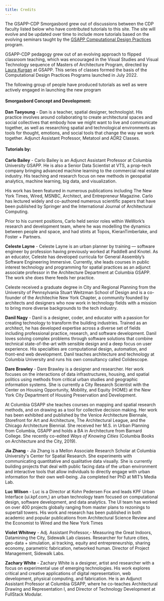 ```yaml
---
title: Credits
---
```


The GSAPP-CDP Smorgasbord grew out of discussions between the CDP faculty listed below who have contributed tutorials to this site. The site will evolve and be updated over time to include more tutorials based on the evolving seminars taught by the [GSAPP Computational Design Practices](https://www.arch.columbia.edu/programs/15-m-s-computational-design-practices) program.

GSAPP-CDP pedagogy grew out of an evolving approach to flipped classroom teaching, which was encouraged in the Visual Studies and Visual Technology sequence of Masters of Architecture Program, directed by [Laura Kurgan](https://www.arch.columbia.edu/faculty/195-laura-kurgan) at GSAPP. This series of classes formed the basis of the Computational Design Practices Programs launched in July 2022. 

The following group of people have produced tutorials as well as were actively engaged in launching the new program

#### Smorgasbord Concept and Development: 

**Dan Taeyoung** - Dan is a teacher, spatial designer, technologist. His practice involves around collaborating to create architectural spaces and social collectives that embody how we might want to live and communicate together, as well as researching spatial and technological environments as tools for thought, emotions, and social tools that change the way we work together. Adjunct Assistant Professor, Metatool and ADR2 Classes. 

#### Tutorials by:

**Carlo Bailey** - Carlo Bailey is an Adjunct Assistant Professor at Columbia University GSAPP. He is also a Senior Data Scientist at VTS, a prop-tech company bringing advanced machine learning to the commercial real estate industry. His teaching and research focus on new methods in geospatial analytics, machine learning, big data, and visualization.

His work has been featured in numerous publications including The New York Times, Wired, MSNBC, Architect, and Entrepreneur Magazine. Carlo has lectured widely and co-authored numerous scientific papers that have been published by Springer and the International Journal of Architectural Computing.

Prior to his current positions, Carlo held senior roles within WeWork’s research and development team, where he was modelling the dynamics between people and space, and had stints at Topos, KieranTimberlake, and Foster + Partners.

**Celeste Layne** - Celeste Layne is an urban planner by training — software engineer by profession having previously worked at Paddle8 and Knotel. As an educator, Celeste has developed curricula for General Assembly’s Software Engineering Immersive. Currently, she leads courses in public interest technology and programming for spatial practices as an adjunct associate professor in the Architecture Department at Columbia GSAPP. The work she does there feeds her practice. 

Celeste received a graduate degree in City and Regional Planning from the University of Pennsylvania Stuart Weitzman School of Design and is a co-founder of the Architechie New York Chapter, a community founded by architects and designers who now work in technology fields with a mission to bring more diverse backgrounds to the tech industry.

**Danil Nagy** - Danil is a designer, coder, and educator with a passion for creating technology to transform the building industries. Trained as an architect, he has developed expertise across a diverse set of fields including professional practice, research, and software development. Danil loves solving complex problems through software solutions that combine technical state-of-the-art with sensible design and a deep focus on user experience. His specialties are computational design, automation, and front-end web development. Danil teaches architecture and technology at Columbia University and runs his own consultancy called Colidescope.

**Dare Brawley** - Dare Brawley is a designer and researcher. Her work focuses on the interactions of data infrastructures, housing, and spatial politics using methods from critical urban studies and geographic information systems. 
She is currently a City Research Scientist with the Center on Housing Opportunity, Mobility, and Equity (HOME) at the New York City Department of Housing Preservation and Development.

At Columbia GSAPP she teaches courses on mapping and spatial research methods, and on drawing as a tool for collective decision making.
Her work has been exhibited and published by the Venice Architecture Biennale, Storefront for Art and Architecture, The Architectural League, and the Chicago Architecture Biennial. She received her M.S. in Urban Planning from Columbia, GSAPP and holds a BA in Architecture from Barnard College. She recently co-edited *Ways of Knowing Cities* (Columbia Books on Architecture and the City, 2019).

**Jia Zhang** - Jia Zhang is a Mellon Associate Research Scholar at Columbia University's Center for Spatial Research. She experiments with communicating quantitative and qualitative data visually. She is currently building projects that deal with public facing data of the urban environment and interactive tools that allow individuals to directly engage with urban information for their own well-being. Jia completed her PhD at MIT’s Media Lab.

**Luc Wilson** - Luc is a Director at Kohn Pedersen Fox and leads KPF Urban Interface (ui.kpf.com,) an urban technology team focused on computational design, software development, and data analytics. The UI team has worked on over 400 projects globally ranging from master plans to rezonings to supertall towers. His work and research has been published in both academic and popular publications from Architectural Science Review and the Economist to Wired and the New York Times

**Violet Whitney** - Adj. Assistant Professor,- Measuring the Great Indoors, Datamining the City, Sidewalk Lab classes. Researcher for future cities, geo-data + simulation, ai tracking, equity and entrepreneurship, sharing economy, parametric fabrication, networked human. Director of Project Management, Sidewalk Labs.

**Zachary White** - Zachary White is a designer, artist and researcher with a focus on experimental use of emerging technologies. His work explores critical and creative applications of digital representation, web development, physical computing, and fabrication. He is an Adjunct Assistant Professor at Columbia GSAPP, where he co-teaches Architectural Drawing and Representation I, and Director of Technology Development at FullStack Modular.









